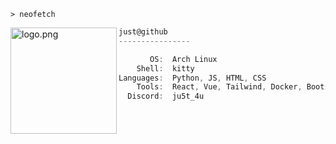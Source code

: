 ```kitty
> neofetch
```

<img align="left" src="https://i.postimg.cc/t4ynJKys/juts.png" alt="logo.png" width="170"/> 

```cs
just@github
----------------

       OS:  Arch Linux
    Shell:  kitty
Languages:  Python, JS, HTML, CSS
    Tools:  React, Vue, Tailwind, Docker, Bootstrap, Photoshop, Figma, Git   
  Discord:  ju5t_4u
```
